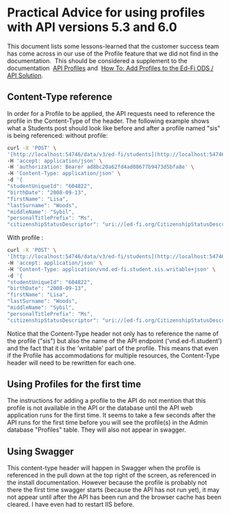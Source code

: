 # Practical Advice for using profiles with API versions 5.3 and 6.0

This document lists some lessons-learned that the customer success team has come across in our use of the Profile feature that we did not find in the documentation.  This should be considered a supplement to the documentation  [API Profiles](/reference/ods-api/platform-dev-guide/security/api-profiles) and  [How To: Add Profiles to the Ed-Fi ODS / API Solution](/reference/ods-api/how-to-guides/how-to-add-profiles-to-the-ed-fi-ods-api).

## Content-Type reference

In order for a Profile to be applied, the API requests need to reference the profile in the Content-Type of the header.
The following example shows what a Students post should look like before and after a profile named "sis" is being referenced:
without profile:

```sh
curl -X 'POST' \
'[http://localhost:54746/data/v3/ed-fi/students](http://localhost:54746/data/v3/ed-fi/students)' \
-H 'accept: application/json' \
-H 'authorization: Bearer ad8bc20a62fd4ad08677b9473d5bfa8e' \
-H 'Content-Type: application/json' \
-d '{
"studentUniqueId": "604822",
"birthDate": "2008-09-13",
"firstName": "Lisa",
"lastSurname": "Woods",
"middleName": "Sybil",
"personalTitlePrefix": "Ms",
"citizenshipStatusDescriptor": "uri://[ed-fi.org/CitizenshipStatusDescriptor#Refugee](https://ed-fi.org/CitizenshipStatusDescriptor#Refugee)"}'

```

With profile :

```sh
curl -X 'POST' \
'[http://localhost:54746/data/v3/ed-fi/students](http://localhost:54746/data/v3/ed-fi/students)' \
-H 'accept: application/json' \
-H 'Content-Type: application/vnd.ed-fi.student.sis.writable+json' \
-d '{
"studentUniqueId": "604822",
"birthDate": "2008-09-13",
"firstName": "Lisa",
"lastSurname": "Woods",
"middleName": "Sybil",
"personalTitlePrefix": "Ms",
"citizenshipStatusDescriptor": "uri://[ed-fi.org/CitizenshipStatusDescriptor#Refugee](https://ed-fi.org/CitizenshipStatusDescriptor#Refugee)"}'

```

Notice that the Content-Type header not only has to reference the name of the profile ("sis") but also the name of the API endpoint ('vnd.ed-fi.student') and the fact that it is the 'writable' part of the profile. This means that even if the Profile has accommodations for multiple resources, the Content-Type header will need to be rewritten for each one.

## Using Profiles for the first time

The instructions for adding a profile to the API do not mention that this profile is not available in the API or the database until the API web application runs for the first time. It seems to take a few seconds after the API runs for the first time before you will see the profile(s) in the Admin database "Profiles" table. They will also not appear in swagger.

## Using Swagger

This content-type header will happen in Swagger when the profile is referenced in the pull down at the top right of the screen, as referenced in the install documentation. However because the profile is probably not there the first time swagger starts (because the API has not run yet), it may not appear until after the API has been run and the browser cache has been cleared. I have even had to restart IIS before.
